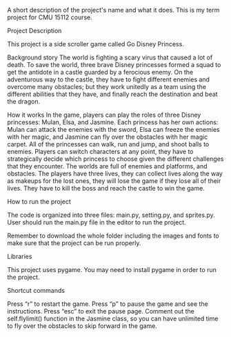 A short description of the project's name and what it does. 
This is my term project for CMU 15112 course.

Project Description 

This project is a side scroller game called Go Disney Princess. 

Background story
The world is fighting a scary virus that caused a lot of death. To save the world, three brave Disney princesses formed a squad to get the antidote in a castle guarded by a ferocious enemy. On the adventurous way to the castle, they have to fight different enemies and overcome many obstacles; but they work unitedly as a team using the different abilities that they have, and finally reach the destination and beat the dragon. 

How it works
In the game, players can play the roles of three Disney princesses: Mulan, Elsa, and Jasmine. Each princess has her own actions: Mulan can attack the enemies with the sword, Elsa can freeze the enemies with her magic, and Jasmine can fly over the obstacles with her magic carpet. All of the princesses can walk, run and jump, and shoot balls to enemies. Players can switch characters at any point, they have to strategically decide which princess to choose given the different challenges that they encounter. The worlds are full of enemies and platforms, and obstacles. The players have three lives, they can collect lives along the way as makeups for the lost ones, they will lose the game if they lose all of their lives. They have to kill the boss and reach the castle to win the game. 

How to run the project

The code is organized into three files: main.py, setting.py, and sprites.py. User should run the main.py file in the editor to run the project. 

Remember to download the whole folder including the images and fonts to make sure that the project can be run properly.


Libraries

This project uses pygame. You may need to install pygame in order to run the project.


Shortcut commands

Press “r” to restart the game.
Press “p” to pause the game and see the instructions.
Press “esc” to exit the pause page. 
Comment out the self.flylimit() function in the Jasmine class, so you can have unlimited time to fly over the obstacles to skip forward in the game.




